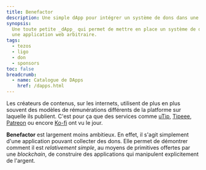 ```yaml
---
title: Benefactor
description: Une simple dApp pour intégrer un système de dons dans une application
synopsis:
  Une toute petite _dApp_ qui permet de mettre en place un système de dons dans
  une application web arbitraire.
tags:
  - tezos
  - ligo
  - don
  - sponsors
toc: false
breadcrumb:
  - name: Catalogue de DApps
    href: /dapps.html
---
```


Les créateurs de contenus, sur les internets, utilisent de plus en plus souvent
des modèles de rémunérations différents de la platforme sur laquelle ils
publient. C'est pour ça que des services comme [uTip](https://utip.io/),
[Tipeee](https://fr.tipeee.com/), [Patreon](https://www.patreon.com/home) ou
encore [Ko-fi](https://ko-fi.com/) ont vu le jour.

**Benefactor** est largement moins ambitieux. En effet, il s'agit simplement
d'une application pouvant collecter des dons. Elle permet de démontrer comment
il est _relativement simple_, au moyens de primitives offertes par une
_blockchain_, de construire des applications qui manipulent explicitement de
l'argent.

